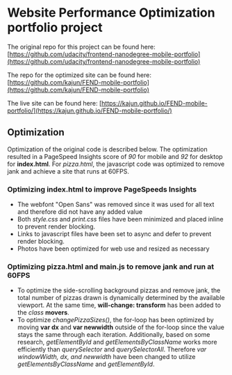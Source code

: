 # Website Performance Optimization portfolio project

The original repo for this project can be found here: [https://github.com/udacity/frontend-nanodegree-mobile-portfolio](https://github.com/udacity/frontend-nanodegree-mobile-portfolio)

The repo for the optimized site can be found here: [https://github.com/kajun/FEND-mobile-portfolio](https://github.com/kajun/FEND-mobile-portfolio)

The live site can be found here: [https://kajun.github.io/FEND-mobile-portfolio/](https://kajun.github.io/FEND-mobile-portfolio/)

## Optimization

Optimization of the original code is described below. The optimization resulted in a PageSpeed Insights score of *90* for mobile and *92* for desktop for **index.html**. For *pizza.html*, the javascript code was optimized to remove jank and achieve a site that runs at 60FPS.

### Optimizing **index.html** to improve PageSpeeds Insights
- The webfont "Open Sans" was removed since it was used for all text and therefore did not have any added value
- Both *style.css* and *print.css* files have been minimized and placed inline to prevent render blocking.
- Links to javascript files have been set to async and defer to prevent render blocking.
- Photos have been optimized for web use and resized as necessary


### Optimizing **pizza.html** and **main.js** to remove jank and run at 60FPS
- To optimize the side-scrolling background pizzas and remove jank, the total number of pizzas drawn is dynamically determined by the available viewport. At the same time, **will-change: transform** has been added to the *class* **movers**. 
- To optimize *changePizzaSizes()*, the for-loop has been optimized by moving **var dx** and **var newwidth** outside of the for-loop since the value stays the same through each iteration. Additionally, based on some research, *getElementById* and *getElementsByClassName* works more efficiently than *querySelector* and *querySelectorAll*. Therefore *var windowWidth, dx, and newwidth* have been changed to utilize *getElementsByClassName* and *getElementById*.
